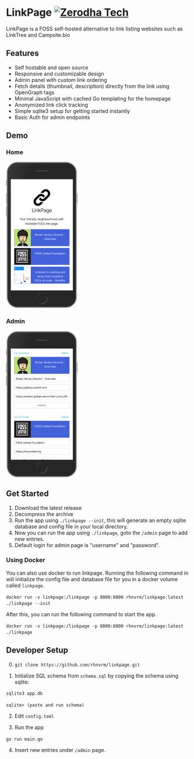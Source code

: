 # LinkPage [![Zerodha Tech](https://zerodha.tech/static/images/github-badge.svg)](https://zerodha.tech)

LinkPage is a FOSS self-hosted alternative to link listing websites such as LinkTree and Campsite.bio

## Features

- Self hostable and open source
- Responsive and customizable design
- Admin panel with custom link ordering
- Fetch details (thumbnail, description) directly from the link using OpenGraph tags
- Minimal JavaScript with cached Go templating for the homepage
- Anonymized link click tracking
- Simple sqlite3 setup for getting started instantly
- Basic Auth for admin endpoints

## Demo

### Home

<img src="static/demo.png" height="400" >

### Admin

<img src="static/demo_admin.png" height="400" >

## Get Started

1. Download the latest release
2. Decompress the archive
3. Run the app using `./linkpage --init`, this will generate an empty sqlite database and config file in your local directory.
4. Now you can run the app using `./linkpage`, goto the `/admin` page to add new entries.
5. Default login for admin page is "username" and "password". 

### Using Docker

You can also use docker to run linkpage. Running the following command in 
will initialize the config file and database file for you in a
docker volume called `linkpage`. 

`docker run -v linkpage:/linkpage -p 8000:8000 rhnvrm/linkpage:latest ./linkpage --init`

After this, you can run the following command to start the app.

`docker run -v linkpage:/linkpage -p 8000:8000 rhnvrm/linkpage:latest ./linkpage`

## Developer Setup

0. `git clone https://github.com/rhnvrm/linkpage.git`

1. Initialize SQL schema from `schema.sql` by copying the schema using sqlite:

```
sqlite3 app.db

sqlite> (paste and run schema)
```

2. Edit `config.toml`

3. Run the app

`go run main.go`

4. Insert new entries under `/admin` page.

